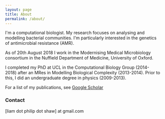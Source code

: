 ```yaml
---
layout: page
title: About
permalink: /about/
---
```


I'm a computational biologist. My research focuses on analysing and modelling bacterial communities. I'm particularly interested in the genetics of antimicrobial resistance (AMR).  

As of 20th August 2018 I work in the Modernising Medical Microbiology consortium in the Nuffield Department of Medicine, University of Oxford.

I completed my PhD at UCL in the Computational Biology Group (2014-2018) after an MRes in Modelling Biological Complexity (2013-2014). Prior to this, I did an undergraduate degree in physics (2009-2013).

For a list of my publications, see [Google Scholar](https://scholar.google.co.uk/citations?hl=en&user=oaQPy0EAAAAJ&authorid=6771231149439344110&view_op=list_works)

### Contact

[liam dot philip dot shaw] at gmail.com
